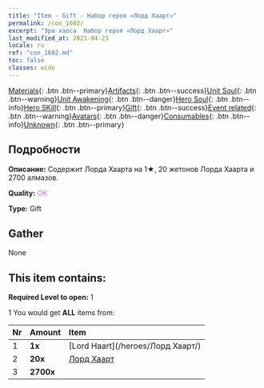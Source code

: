 ```yaml
---
title: "Item - Gift - Набор героя «Лорд Хаарт»"
permalink: /con_1602/
excerpt: "Эра хаоса  Набор героя «Лорд Хаарт»"
last_modified_at: 2021-04-23
locale: ru
ref: "con_1602.md"
toc: false
classes: wide
---
```

 [Materials](/ItemsRU/){: .btn .btn--primary}[Artifacts](/ItemsRU/Artifacts/){: .btn .btn--success}[Unit Soul](/ItemsRU/UnitSoul/){: .btn .btn--warning}[Unit Awakening](/ItemsRU/UnitAwakening/){: .btn .btn--danger}[Hero Soul](/ItemsRU/HeroSoul/){: .btn .btn--info}[Hero SKill](/ItemsRU/HeroSkill/){: .btn .btn--primary}[Gift](/ItemsRU/Gift/){: .btn .btn--success}[Event related](/ItemsRU/Events/){: .btn .btn--warning}[Avatars](/ItemsRU/Avatars/){: .btn .btn--danger}[Consumables](/ItemsRU/Consumables/){: .btn .btn--info}[Unknown](/ItemsRU/Unknown/){: .btn .btn--primary}

## Подробности
 **Описание:** Содержит Лорда Хаарта на 1★, 20 жетонов Лорда Хаарта и 2700 алмазов.

 **Quality:** <span style="color: #DA70D6">OK</span>

 **Type:** Gift

## Gather

  None

## This item contains:

 **Required Level to open:** 1

 1 You would get **ALL** items  from:

  | Nr | Amount |     Item    |
  |:---|:-------|:------------|
  | 1 |  **1x** | [Lord Haart](/heroes/Лорд Хаарт/) |  | 
  | 2 |  **20x** | [Лорд Хаарт](/ItemsRU/her_370/) |  | 
  | 3 |  **2700x** | <i class="fas fa-gem"/> |  | 
